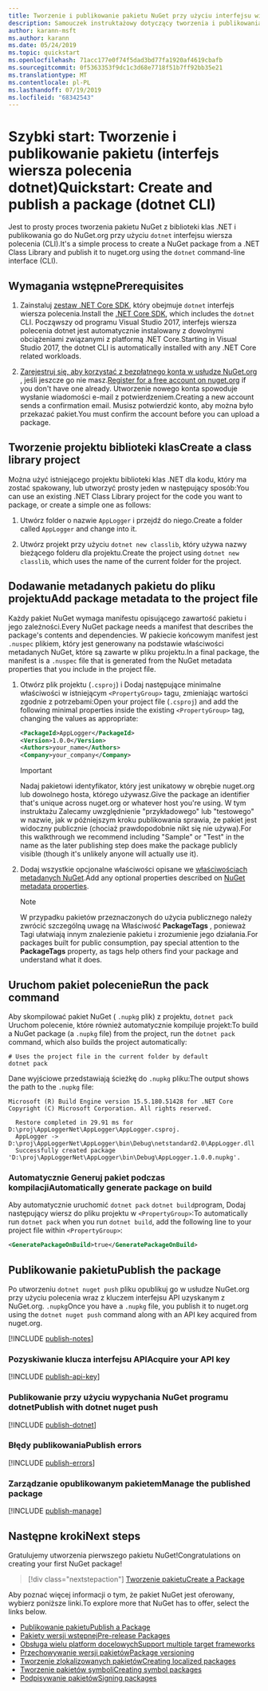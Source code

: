 ```yaml
---
title: Tworzenie i publikowanie pakietu NuGet przy użyciu interfejsu wiersza polecenia dotnet
description: Samouczek instruktażowy dotyczący tworzenia i publikowania pakietu NuGet przy użyciu interfejs wiersza polecenia platformy .NET Core, dotnet.
author: karann-msft
ms.author: karann
ms.date: 05/24/2019
ms.topic: quickstart
ms.openlocfilehash: 71acc177e0f74f5dad3bd77fa1920af4619cbafb
ms.sourcegitcommit: 0f5363353f9dc1c3d68e7718f51b7ff92bb35e21
ms.translationtype: MT
ms.contentlocale: pl-PL
ms.lasthandoff: 07/19/2019
ms.locfileid: "68342543"
---
```

# <a name="quickstart-create-and-publish-a-package-dotnet-cli"></a><span data-ttu-id="caed5-103">Szybki start: Tworzenie i publikowanie pakietu (interfejs wiersza polecenia dotnet)</span><span class="sxs-lookup"><span data-stu-id="caed5-103">Quickstart: Create and publish a package (dotnet CLI)</span></span>

<span data-ttu-id="caed5-104">Jest to prosty proces tworzenia pakietu NuGet z biblioteki klas .NET i publikowania go do NuGet.org przy użyciu `dotnet` interfejsu wiersza polecenia (CLI).</span><span class="sxs-lookup"><span data-stu-id="caed5-104">It's a simple process to create a NuGet package from a .NET Class Library and publish it to nuget.org using the `dotnet` command-line interface (CLI).</span></span>

## <a name="prerequisites"></a><span data-ttu-id="caed5-105">Wymagania wstępne</span><span class="sxs-lookup"><span data-stu-id="caed5-105">Prerequisites</span></span>

1. <span data-ttu-id="caed5-106">Zainstaluj [zestaw .NET Core SDK](https://www.microsoft.com/net/download/), który obejmuje `dotnet` interfejs wiersza polecenia.</span><span class="sxs-lookup"><span data-stu-id="caed5-106">Install the [.NET Core SDK](https://www.microsoft.com/net/download/), which includes the `dotnet` CLI.</span></span> <span data-ttu-id="caed5-107">Począwszy od programu Visual Studio 2017, interfejs wiersza polecenia dotnet jest automatycznie instalowany z dowolnymi obciążeniami związanymi z platformą .NET Core.</span><span class="sxs-lookup"><span data-stu-id="caed5-107">Starting in Visual Studio 2017, the dotnet CLI is automatically installed with any .NET Core related workloads.</span></span>

1. <span data-ttu-id="caed5-108">[Zarejestruj się, aby korzystać z bezpłatnego konta w usłudze NuGet.org](https://www.nuget.org/users/account/LogOn?returnUrl=%2F) , jeśli jeszcze go nie masz.</span><span class="sxs-lookup"><span data-stu-id="caed5-108">[Register for a free account on nuget.org](https://www.nuget.org/users/account/LogOn?returnUrl=%2F) if you don't have one already.</span></span> <span data-ttu-id="caed5-109">Utworzenie nowego konta spowoduje wysłanie wiadomości e-mail z potwierdzeniem.</span><span class="sxs-lookup"><span data-stu-id="caed5-109">Creating a new account sends a confirmation email.</span></span> <span data-ttu-id="caed5-110">Musisz potwierdzić konto, aby można było przekazać pakiet.</span><span class="sxs-lookup"><span data-stu-id="caed5-110">You must confirm the account before you can upload a package.</span></span>

## <a name="create-a-class-library-project"></a><span data-ttu-id="caed5-111">Tworzenie projektu biblioteki klas</span><span class="sxs-lookup"><span data-stu-id="caed5-111">Create a class library project</span></span>

<span data-ttu-id="caed5-112">Można użyć istniejącego projektu biblioteki klas .NET dla kodu, który ma zostać spakowany, lub utworzyć prosty jeden w następujący sposób:</span><span class="sxs-lookup"><span data-stu-id="caed5-112">You can use an existing .NET Class Library project for the code you want to package, or create a simple one as follows:</span></span>

1. <span data-ttu-id="caed5-113">Utwórz folder o nazwie `AppLogger` i przejdź do niego.</span><span class="sxs-lookup"><span data-stu-id="caed5-113">Create a folder called `AppLogger` and change into it.</span></span>

1. <span data-ttu-id="caed5-114">Utwórz projekt przy użyciu `dotnet new classlib`, który używa nazwy bieżącego folderu dla projektu.</span><span class="sxs-lookup"><span data-stu-id="caed5-114">Create the project using `dotnet new classlib`, which uses the name of the current folder for the project.</span></span>

## <a name="add-package-metadata-to-the-project-file"></a><span data-ttu-id="caed5-115">Dodawanie metadanych pakietu do pliku projektu</span><span class="sxs-lookup"><span data-stu-id="caed5-115">Add package metadata to the project file</span></span>

<span data-ttu-id="caed5-116">Każdy pakiet NuGet wymaga manifestu opisującego zawartość pakietu i jego zależności.</span><span class="sxs-lookup"><span data-stu-id="caed5-116">Every NuGet package needs a manifest that describes the package's contents and dependencies.</span></span> <span data-ttu-id="caed5-117">W pakiecie końcowym manifest jest `.nuspec` plikiem, który jest generowany na podstawie właściwości metadanych NuGet, które są zawarte w pliku projektu.</span><span class="sxs-lookup"><span data-stu-id="caed5-117">In a final package, the manifest is a `.nuspec` file that is generated from the NuGet metadata properties that you include in the project file.</span></span>

1. <span data-ttu-id="caed5-118">Otwórz plik projektu (`.csproj`) i Dodaj następujące minimalne właściwości w istniejącym `<PropertyGroup>` tagu, zmieniając wartości zgodnie z potrzebami:</span><span class="sxs-lookup"><span data-stu-id="caed5-118">Open your project file (`.csproj`) and add the following minimal properties inside the existing `<PropertyGroup>` tag, changing the values as appropriate:</span></span>

    ```xml
    <PackageId>AppLogger</PackageId>
    <Version>1.0.0</Version>
    <Authors>your_name</Authors>
    <Company>your_company</Company>
    ```

    > [!Important]
    > <span data-ttu-id="caed5-119">Nadaj pakietowi identyfikator, który jest unikatowy w obrębie nuget.org lub dowolnego hosta, którego używasz.</span><span class="sxs-lookup"><span data-stu-id="caed5-119">Give the package an identifier that's unique across nuget.org or whatever host you're using.</span></span> <span data-ttu-id="caed5-120">W tym instruktażu Zalecamy uwzględnienie "przykładowego" lub "testowego" w nazwie, jak w późniejszym kroku publikowania sprawia, że pakiet jest widoczny publicznie (chociaż prawdopodobnie nikt się nie używa).</span><span class="sxs-lookup"><span data-stu-id="caed5-120">For this walkthrough we recommend including "Sample" or "Test" in the name as the later publishing step does make the package publicly visible (though it's unlikely anyone will actually use it).</span></span>

1. <span data-ttu-id="caed5-121">Dodaj wszystkie opcjonalne właściwości opisane we [właściwościach metadanych NuGet](/dotnet/core/tools/csproj#nuget-metadata-properties).</span><span class="sxs-lookup"><span data-stu-id="caed5-121">Add any optional properties described on [NuGet metadata properties](/dotnet/core/tools/csproj#nuget-metadata-properties).</span></span>

    > [!Note]
    > <span data-ttu-id="caed5-122">W przypadku pakietów przeznaczonych do użycia publicznego należy zwrócić szczególną uwagę na Właściwość **PackageTags** , ponieważ Tagi ułatwiają innym znalezienie pakietu i zrozumienie jego działania.</span><span class="sxs-lookup"><span data-stu-id="caed5-122">For packages built for public consumption, pay special attention to the **PackageTags** property, as tags help others find your package and understand what it does.</span></span>

## <a name="run-the-pack-command"></a><span data-ttu-id="caed5-123">Uruchom pakiet polecenie</span><span class="sxs-lookup"><span data-stu-id="caed5-123">Run the pack command</span></span>

<span data-ttu-id="caed5-124">Aby skompilować pakiet NuGet ( `.nupkg` plik) z projektu, `dotnet pack` Uruchom polecenie, które również automatycznie kompiluje projekt:</span><span class="sxs-lookup"><span data-stu-id="caed5-124">To build a NuGet package (a `.nupkg` file) from the project, run the `dotnet pack` command, which also builds the project automatically:</span></span>

```cli
# Uses the project file in the current folder by default
dotnet pack
```

<span data-ttu-id="caed5-125">Dane wyjściowe przedstawiają ścieżkę do `.nupkg` pliku:</span><span class="sxs-lookup"><span data-stu-id="caed5-125">The output shows the path to the `.nupkg` file:</span></span>

```output
Microsoft (R) Build Engine version 15.5.180.51428 for .NET Core
Copyright (C) Microsoft Corporation. All rights reserved.

  Restore completed in 29.91 ms for D:\proj\AppLoggerNet\AppLogger\AppLogger.csproj.
  AppLogger -> D:\proj\AppLoggerNet\AppLogger\bin\Debug\netstandard2.0\AppLogger.dll
  Successfully created package 'D:\proj\AppLoggerNet\AppLogger\bin\Debug\AppLogger.1.0.0.nupkg'.
```

### <a name="automatically-generate-package-on-build"></a><span data-ttu-id="caed5-126">Automatycznie Generuj pakiet podczas kompilacji</span><span class="sxs-lookup"><span data-stu-id="caed5-126">Automatically generate package on build</span></span>

<span data-ttu-id="caed5-127">Aby automatycznie uruchomić `dotnet pack` `dotnet build`program, Dodaj następujący wiersz do pliku projektu w `<PropertyGroup>`:</span><span class="sxs-lookup"><span data-stu-id="caed5-127">To automatically run `dotnet pack` when you run `dotnet build`, add the following line to your project file within `<PropertyGroup>`:</span></span>

```xml
<GeneratePackageOnBuild>true</GeneratePackageOnBuild>
```

## <a name="publish-the-package"></a><span data-ttu-id="caed5-128">Publikowanie pakietu</span><span class="sxs-lookup"><span data-stu-id="caed5-128">Publish the package</span></span>

<span data-ttu-id="caed5-129">Po utworzeniu `dotnet nuget push` pliku opublikuj go w usłudze NuGet.org przy użyciu polecenia wraz z kluczem interfejsu API uzyskanym z NuGet.org. `.nupkg`</span><span class="sxs-lookup"><span data-stu-id="caed5-129">Once you have a `.nupkg` file, you publish it to nuget.org using the `dotnet nuget push` command along with an API key acquired from nuget.org.</span></span>

[!INCLUDE [publish-notes](includes/publish-notes.md)]

### <a name="acquire-your-api-key"></a><span data-ttu-id="caed5-130">Pozyskiwanie klucza interfejsu API</span><span class="sxs-lookup"><span data-stu-id="caed5-130">Acquire your API key</span></span>

[!INCLUDE [publish-api-key](includes/publish-api-key.md)]

### <a name="publish-with-dotnet-nuget-push"></a><span data-ttu-id="caed5-131">Publikowanie przy użyciu wypychania NuGet programu dotnet</span><span class="sxs-lookup"><span data-stu-id="caed5-131">Publish with dotnet nuget push</span></span>

[!INCLUDE [publish-dotnet](includes/publish-dotnet.md)]

### <a name="publish-errors"></a><span data-ttu-id="caed5-132">Błędy publikowania</span><span class="sxs-lookup"><span data-stu-id="caed5-132">Publish errors</span></span>

[!INCLUDE [publish-errors](includes/publish-errors.md)]

### <a name="manage-the-published-package"></a><span data-ttu-id="caed5-133">Zarządzanie opublikowanym pakietem</span><span class="sxs-lookup"><span data-stu-id="caed5-133">Manage the published package</span></span>

[!INCLUDE [publish-manage](includes/publish-manage.md)]

## <a name="next-steps"></a><span data-ttu-id="caed5-134">Następne kroki</span><span class="sxs-lookup"><span data-stu-id="caed5-134">Next steps</span></span>

<span data-ttu-id="caed5-135">Gratulujemy utworzenia pierwszego pakietu NuGet!</span><span class="sxs-lookup"><span data-stu-id="caed5-135">Congratulations on creating your first NuGet package!</span></span>

> [!div class="nextstepaction"]
> [<span data-ttu-id="caed5-136">Tworzenie pakietu</span><span class="sxs-lookup"><span data-stu-id="caed5-136">Create a Package</span></span>](../create-packages/creating-a-package-dotnet-cli.md)

<span data-ttu-id="caed5-137">Aby poznać więcej informacji o tym, że pakiet NuGet jest oferowany, wybierz poniższe linki.</span><span class="sxs-lookup"><span data-stu-id="caed5-137">To explore more that NuGet has to offer, select the links below.</span></span>

- [<span data-ttu-id="caed5-138">Publikowanie pakietu</span><span class="sxs-lookup"><span data-stu-id="caed5-138">Publish a Package</span></span>](../nuget-org/publish-a-package.md)
- [<span data-ttu-id="caed5-139">Pakiety wersji wstępnej</span><span class="sxs-lookup"><span data-stu-id="caed5-139">Pre-release Packages</span></span>](../create-packages/Prerelease-Packages.md)
- [<span data-ttu-id="caed5-140">Obsługa wielu platform docelowych</span><span class="sxs-lookup"><span data-stu-id="caed5-140">Support multiple target frameworks</span></span>](../create-packages/supporting-multiple-target-frameworks.md)
- [<span data-ttu-id="caed5-141">Przechowywanie wersji pakietów</span><span class="sxs-lookup"><span data-stu-id="caed5-141">Package versioning</span></span>](../reference/package-versioning.md)
- [<span data-ttu-id="caed5-142">Tworzenie zlokalizowanych pakietów</span><span class="sxs-lookup"><span data-stu-id="caed5-142">Creating localized packages</span></span>](../create-packages/creating-localized-packages.md)
- [<span data-ttu-id="caed5-143">Tworzenie pakietów symboli</span><span class="sxs-lookup"><span data-stu-id="caed5-143">Creating symbol packages</span></span>](../create-packages/symbol-packages-snupkg.md)
- [<span data-ttu-id="caed5-144">Podpisywanie pakietów</span><span class="sxs-lookup"><span data-stu-id="caed5-144">Signing packages</span></span>](../create-packages/Sign-a-package.md)
